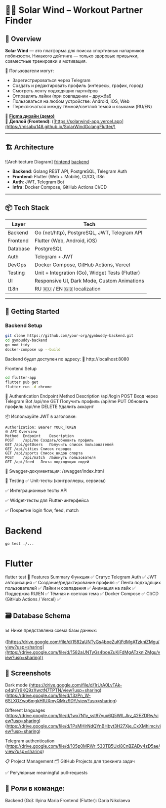 # 🏋️‍♂️ Solar Wind – Workout Partner Finder

## 📌 Overview

**Solar Wind** — это платформа для поиска спортивных напарников поблизости. Никакого дейтинга — только здоровые привычки, совместные тренировки и мотивация.

🔎 Пользователи могут:
- Зарегистрироваться через Telegram
- Создать и редактировать профиль (интересы, график, город)
- Смотреть ленту подходящих партнёров
- Отправлять лайки (при совпадении – дружба!)
- Пользоваться на любом устройстве: Android, iOS, Web
- Переключаться между тёмной/светлой темой и языками (RU/EN)

🎨 **[Figma дизайн (демо)]([https://www.figma.com/design/si98563MfBSXuDtOfV8655/FitFlame?t=LBPNpHfkUVk9VxQt-0](https://www.figma.com/design/si98563MfBSXuDtOfV8655/FitFlame?node-id=27-388&t=AbeqimJUuoFLRUwz-1))**  
📲 **Деплой (Frontend)**: ([https://solarwind-app.vercel.app](https://misabu148.github.io/SolarWindGolangFlutter/)

---

## 🏗️ Architecture

![Architecture Diagram]
[frintend](https://drive.google.com/file/d/1cFFs8dMEnyk5t88QDQKv6kpkd2mc_QVq/view?usp=sharing)
[backend](https://drive.google.com/file/d/13fDBf8rgqogzYe9W8dYGhZZLVboNwCkv/view?usp=sharing)

- **Backend**: Golang REST API, PostgreSQL, Telegram Auth
- **Frontend**: Flutter (Web + Mobile), CI/CD, i18n
- **Auth**: JWT, Telegram Bot
- **Infra**: Docker Compose, GitHub Actions CI/CD

---

## 📦 Tech Stack

| Layer     | Tech                                             |
|-----------|--------------------------------------------------|
| Backend   | Go (net/http), PostgreSQL, JWT, Telegram API     |
| Frontend  | Flutter (Web, Android, iOS)                      |
| Database  | PostgreSQL                                       |
| Auth      | Telegram + JWT                                   |
| DevOps    | Docker Compose, GitHub Actions, Vercel           |
| Testing   | Unit + Integration (Go), Widget Tests (Flutter)  |
| UI        | Responsive UI, Dark Mode, Custom Animations      |
| I18n      | RU 🇷🇺 / EN 🇬🇧 localization                       |

---

## 🚀 Getting Started

### Backend Setup

```bash
git clone https://github.com/your-org/gymbuddy-backend.git
cd gymbuddy-backend
go mod tidy
docker-compose up --build
```

Backend будет доступен по адресу:
📍 http://localhost:8080

Frontend Setup
```bash
cd flutter-app
flutter pub get
flutter run -d chrome
```
🔐 Authentication
Endpoint	Method	Description
/api/login	POST	Вход через Telegram Bot
/api/me	GET	Получить профиль
/api/me	PUT	Обновить профиль
/api/me	DELETE	Удалить аккаунт

📦 Используйте JWT в заголовке:

```http
Authorization: Bearer YOUR_TOKEN
🌐 API Overview
Method	Endpoint	Description
POST	/api/me	Создать/обновить профиль
GET	/api/getUsers	Получить список пользователей
GET	/api/cities	Список городов
GET	/api/sports	Список видов спорта
POST	/api/match	Лайкнуть пользователя
GET	/api/feed	Лента подходящих людей
```

📘 Swagger-документация: /swagger/index.html

🧪 Testing
✅ Unit-тесты (контроллеры, сервисы)

✅ Интеграционные тесты API

✅ Widget-тесты для Flutter-интерфейса

✅ Покрытие login flow, feed, match

# Backend
```bach
go test ./...
```

# Flutter
flutter test
🧩 Features Summary
Функция	✅ Статус
Telegram Auth	✅
JWT авторизация	✅
Создание/редактирование профиля	✅
Лента подходящих пользователей	✅
Лайки и совпадения	✅
Анимация на лайк	✅
Поддержка RU/EN	✅
Тёмная и светлая тема	✅
Docker Compose	✅
CI/CD (GitHub Actions / Vercel)	✅

## 🗃️ Database Schema
📊 Ниже представлена схема базы данных:

([https://drive.google.com/file/d/1582aUNTyGs4boeZuKjFdMgATzkniZMgu/view?usp=sharing](https://drive.google.com/file/d/1582aUNTyGs4boeZuKjFdMgATzkniZMgu/view?usp=sharing))


## 📸 Screenshots

Dark mode
(https://drive.google.com/file/d/1rUrA0LvTAk-p4qhTr9KQ9zXwctN7TPTN/view?usp=sharing)
(https://drive.google.com/file/d/13zPn_W-6SLXOZwo6mgkHfUXmyQMrz9DY/view?usp=sharing)

Different languages
(https://drive.google.com/file/d/1wx7N1y_sst97yux6Q5WILJkv_42EZDRw/view?usp=sharing)
(https://drive.google.com/file/d/1PsMHlrNdQYnBHbyt3H27Xje_CxXMhimc/view?usp=sharing)

Telegram authentication
(https://drive.google.com/file/d/105p0MRWr_530TB5UxI8CnBZADy4zD5ae/view?usp=sharing)


📋 Project Management
🗂️ GitHub Projects для трекинга задач

✅ Регулярные meaningful pull-requests

## 👥 Роли в команде:

Backend (Go): Ilyina Maria
Frontend (Flutter): Daria Nikolaeva
